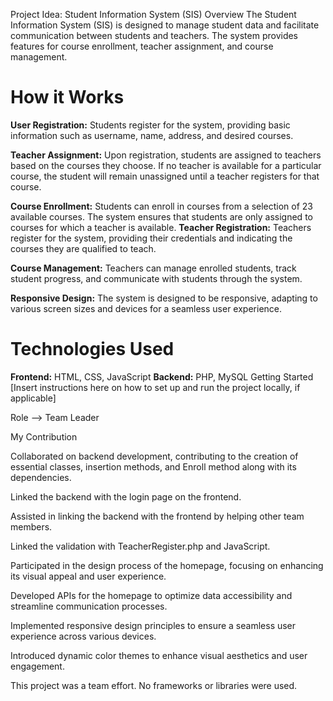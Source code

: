 Project Idea: Student Information System (SIS)
Overview
The Student Information System (SIS) is designed to manage student data and facilitate communication between students and teachers. The system provides features for course enrollment, teacher assignment, and course management.

# **How it Works**
**User Registration:** Students register for the system, providing basic information such as username, name, address, and desired courses.

**Teacher Assignment:** Upon registration, students are assigned to teachers based on the courses they choose. If no teacher is available for a particular course, the student will remain unassigned until a teacher registers for that course.

**Course Enrollment:** Students can enroll in courses from a selection of 23 available courses. The system ensures that students are only assigned to courses for which a teacher is available.
**Teacher Registration:** Teachers register for the system, providing their credentials and indicating the courses they are qualified to teach.

**Course Management:** Teachers can manage enrolled students, track student progress, and communicate with students through the system.

**Responsive Design:** The system is designed to be responsive, adapting to various screen sizes and devices for a seamless user experience.

# **Technologies Used**
**Frontend:** HTML, CSS, JavaScript
**Backend:** PHP, MySQL
Getting Started
[Insert instructions here on how to set up and run the project locally, if applicable]


Role --> Team Leader

My Contribution

  Collaborated on backend development, contributing to the creation of essential classes, insertion methods, and Enroll method along with its dependencies.
  
  Linked the backend with the login page on the frontend.
  
  Assisted in linking the backend with the frontend by helping other team members.
  
  Linked the validation with TeacherRegister.php and JavaScript.
  
  Participated in the design process of the homepage, focusing on enhancing its visual appeal and user experience.
  
  Developed APIs for the homepage to optimize data accessibility and streamline communication processes.
  
  Implemented responsive design principles to ensure a seamless user experience across various devices.
  
  Introduced dynamic color themes to enhance visual aesthetics and user engagement.
  
  This project was a team effort. No frameworks or libraries were used.
